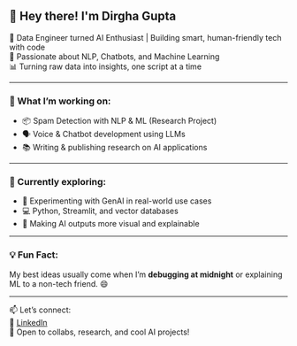 ## 👋 Hey there! I'm Dirgha Gupta

🎯 Data Engineer turned AI Enthusiast | Building smart, human-friendly tech with code  
🧠 Passionate about NLP, Chatbots, and Machine Learning  
📊 Turning raw data into insights, one script at a time  

---

### 🚀 What I’m working on:
- 📦 Spam Detection with NLP & ML (Research Project)
- 🗣️ Voice & Chatbot development using LLMs
- 📚 Writing & publishing research on AI applications

---

### 🌱 Currently exploring:
- 🧪 Experimenting with GenAI in real-world use cases  
- 💻 Python, Streamlit, and vector databases  
- 🎨 Making AI outputs more visual and explainable

---

### 💡 Fun Fact:
My best ideas usually come when I’m **debugging at midnight** or explaining ML to a non-tech friend. 😄

---

📫 Let’s connect:  
🔗 [LinkedIn](https://www.linkedin.com/in/dirghagupta)  
💼 Open to collabs, research, and cool AI projects!
